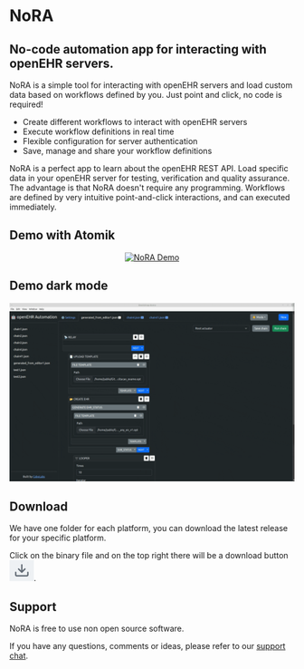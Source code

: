 # NoRA

## No-code automation app for interacting with openEHR servers.

NoRA is a simple tool for interacting with openEHR servers and load custom data based on workflows defined by you. Just point and click, no code is required!

* Create different workflows to interact with openEHR servers
* Execute workflow definitions in real time
* Flexible configuration for server authentication
* Save, manage and share your workflow definitions

NoRA is a perfect app to learn about the openEHR REST API. Load specific data in your openEHR server for testing, verification and quality assurance. The advantage is that NoRA doesn't require any programming. Workflows are defined by very intuitive point-and-click interactions, and can executed immediately.


## Demo with Atomik

<div align="center">

  [![NoRA Demo](https://img.youtube.com/vi/rHO0e6pNmi8/0.jpg)](https://www.youtube.com/watch?v=rHO0e6pNmi8)

</div>

## Demo dark mode

![NoRA Dark](assets/NoRA_test_dark.gif)


## Download

We have one folder for each platform, you can download the latest release for your specific platform.

Click on the binary file and on the top right there will be a download button ![Download](assets/download.png).


## Support

NoRA is free to use non open source software.

If you have any questions, comments or ideas, please refer to our [support chat](https://app.gitter.im/#/room/#CaboLabs_NoRA:gitter.im).
